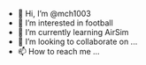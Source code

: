- 👋 Hi, I’m @mch1003
- 👀 I’m interested in football 
- 🌱 I’m currently learning AirSim
- 💞️ I’m looking to collaborate on ...
- 📫 How to reach me ...

<!---
mch1003/mch1003 is a ✨ special ✨ repository because its `README.md` (this file) appears on your GitHub profile.
You can click the Preview link to take a look at your changes.
--->
